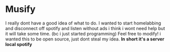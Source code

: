 # Musify
I really dont have a good idea of what to do. I wanted to start homelabbing and disconnect off spotify and listen without ads i think i wont need help but it will take some time. (bc i just started programming) Feel free to modify! i wanted this to be open source, just dont steal my idea. **In short it's a server local spotify**
